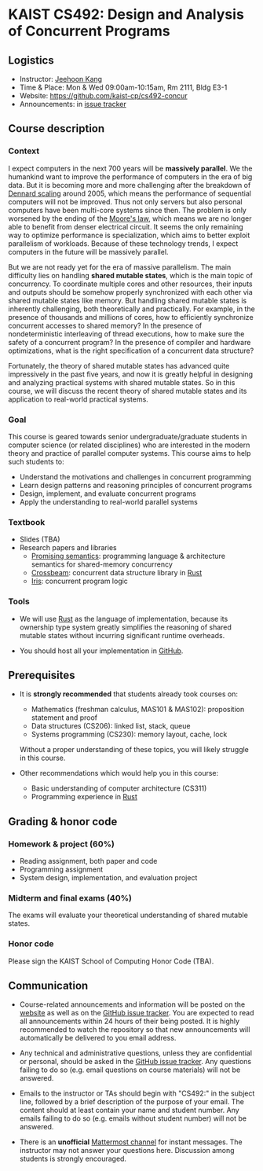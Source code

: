 # KAIST CS492: Design and Analysis of Concurrent Programs

## Logistics

- Instructor: [Jeehoon Kang](https://cp.kaist.ac.kr/jeehoon.kang)
- Time & Place: Mon & Wed 09:00am-10:15am, Rm 2111, Bldg E3-1
- Website: https://github.com/kaist-cp/cs492-concur
- Announcements: in [issue
  tracker](https://github.com/kaist-cp/cs492-concur/issues?q=is%3Aissue+is%3Aopen+label%3Aannouncement)



## Course description

### Context

I expect computers in the next 700 years will be **massively parallel**. We the humankind want to
improve the performance of computers in the era of big data. But it is becoming more and more
challenging after the breakdown of [Dennard scaling](https://en.wikipedia.org/wiki/Dennard_scaling)
around 2005, which means the performance of sequential computers will not be improved. Thus not only
servers but also personal computers have been multi-core systems since then. The problem is only
worsened by the ending of the [Moore's law](https://en.wikipedia.org/wiki/Moore%27s_law), which
means we are no longer able to benefit from denser electrical circuit. It seems the only remaining
way to optimize performance is specialization, which aims to better exploit parallelism of
workloads. Because of these technology trends, I expect computers in the future will be massively
parallel.

But we are not ready yet for the era of massive parallelism. The main difficulty lies on handling
**shared mutable states**, which is the main topic of concurrency. To coordinate multiple cores and
other resources, their inputs and outputs should be somehow properly synchronized with each other
via shared mutable states like memory. But handling shared mutable states is inherently challenging,
both theoretically and practically. For example, in the presence of thousands and millions of cores,
how to efficiently synchronize concurrent accesses to shared memory? In the presence of
nondeterministic interleaving of thread executions, how to make sure the safety of a concurrent
program? In the presence of compiler and hardware optimizations, what is the right specification of
a concurrent data structure?

Fortunately, the theory of shared mutable states has advanced quite impressively in the past five
years, and now it is greatly helpful in designing and analyzing practical systems with shared
mutable states. So in this course, we will discuss the recent theory of shared mutable states and
its application to real-world practical systems.


### Goal

This course is geared towards senior undergraduate/graduate students in computer science (or related
disciplines) who are interested in the modern theory and practice of parallel computer systems.
This course aims to help such students to:

- Understand the motivations and challenges in concurrent programming
- Learn design patterns and reasoning principles of concurrent programs
- Design, implement, and evaluate concurrent programs
- Apply the understanding to real-world parallel systems


### Textbook

- Slides (TBA)
- Research papers and libraries
    + [Promising semantics](https://sf.snu.ac.kr/promise-concurrency/): programming language &
      architecture semantics for shared-memory concurrency
    + [Crossbeam](https://github.com/crossbeam-rs/crossbeam): concurrent data structure library in
      [Rust](https://www.rust-lang.org/)
    + [Iris](https://iris-project.org/): concurrent program logic


### Tools

- We will use [Rust](https://www.rust-lang.org/) as the language of implementation, because its
  ownership type system greatly simplifies the reasoning of shared mutable states without incurring
  significant runtime overheads.

- You should host all your implementation in [GitHub](https://github.com).


## Prerequisites

- It is **strongly recommended** that students already took courses on:

    + Mathematics (freshman calculus, MAS101 & MAS102): proposition statement and proof
    + Data structures (CS206): linked list, stack, queue
    + Systems programming (CS230): memory layout, cache, lock

  Without a proper understanding of these topics, you will likely struggle in this course.

- Other recommendations which would help you in this course:

    + Basic understanding of computer architecture (CS311)
    + Programming experience in [Rust](https://www.rust-lang.org/)



## Grading & honor code

### Homework & project (60%)

- Reading assignment, both paper and code
- Programming assignment
- System design, implementation, and evaluation project

### Midterm and final exams (40%)

The exams will evaluate your theoretical understanding of shared mutable states.

### Honor code

Please sign the KAIST School of Computing Honor Code (TBA).



## Communication

- Course-related announcements and information will be posted on the
  [website](https://github.com/kaist-cp/cs492-concur) as well as on the [GitHub issue
  tracker](https://github.com/kaist-cp/cs492-concur/issues).  You are expected to read all
  announcements within 24 hours of their being posted.  It is highly recommended to watch the
  repository so that new announcements will automatically be delivered to you email address.

- Any technical and administrative questions, unless they are confidential or personal, should be
  asked in the [GitHub issue tracker](https://github.com/kaist-cp/cs492-concur/issues).  Any
  questions failing to do so (e.g. email questions on course materials) will not be answered.

- Emails to the instructor or TAs should begin with "CS492:" in the subject line, followed by a
  brief description of the purpose of your email.  The content should at least contain your name and
  student number.  Any emails failing to do so (e.g. emails without student number) will not be
  answered.

- There is an **unofficial** [Mattermost
  channel](https://cp.kaist.ac.kr/mm/signup_user_complete/?id=43ydjumq9t8xmczans9q4swajh) for
  instant messages.  The instructor may not answer your questions here.  Discussion among students
  is strongly encouraged.
